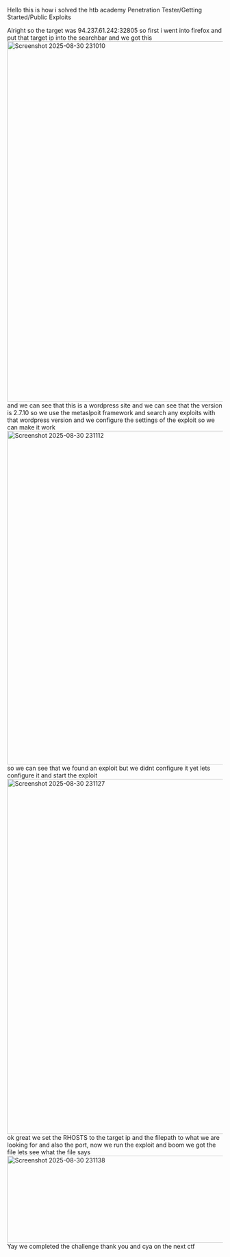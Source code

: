 Hello this is how i solved the htb academy Penetration Tester/Getting Started/Public Exploits

Alright so the target was 94.237.61.242:32805
so first i went into firefox and put that target ip into the searchbar and we got this
<img width="1001" height="842" alt="Screenshot 2025-08-30 231010" src="https://github.com/user-attachments/assets/fc12a927-7ad7-464c-a801-3ed0a092a984" />
and we can see that this is a wordpress site and we can see that the version is 2.7.10
so we use the metaslpoit framework and search any exploits with that wordpress version
and we configure the settings of the exploit so we can make it work
<img width="1716" height="779" alt="Screenshot 2025-08-30 231112" src="https://github.com/user-attachments/assets/c3c99d8d-c77d-4500-8779-161d75d3bf44" />
so we can see that we found an exploit but we didnt configure it yet 
lets configure it and start the exploit
<img width="1893" height="829" alt="Screenshot 2025-08-30 231127" src="https://github.com/user-attachments/assets/f687bc42-c230-4967-b85c-cfd69ad65d7e" />
ok great we set the RHOSTS to the target ip and the filepath to what we are looking for and also the port, now we run the exploit and boom we got the file
lets see what the file says 
<img width="801" height="203" alt="Screenshot 2025-08-30 231138" src="https://github.com/user-attachments/assets/47f0cd5b-fefe-4b36-bfeb-69524c5f6fe9" />
Yay we completed the challenge thank you and cya on the next ctf
